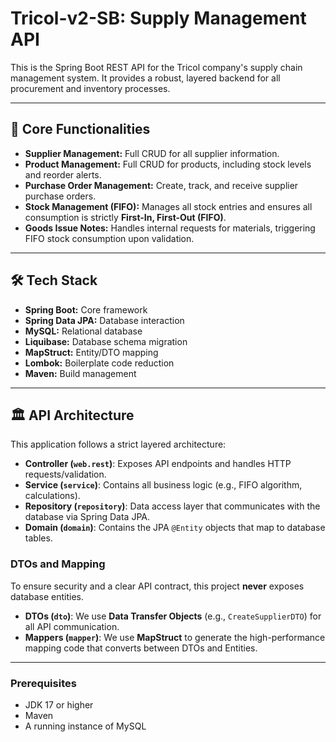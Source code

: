 # Tricol-v2-SB: Supply Management API

This is the Spring Boot REST API for the Tricol company's supply chain management system. It provides a robust, layered backend for all procurement and inventory processes.

---

## 🚀 Core Functionalities

* **Supplier Management:** Full CRUD for all supplier information.
* **Product Management:** Full CRUD for products, including stock levels and reorder alerts.
* **Purchase Order Management:** Create, track, and receive supplier purchase orders.
* **Stock Management (FIFO):** Manages all stock entries and ensures all consumption is strictly **First-In, First-Out (FIFO)**.
* **Goods Issue Notes:** Handles internal requests for materials, triggering FIFO stock consumption upon validation.

---

## 🛠️ Tech Stack

* **Spring Boot:** Core framework
* **Spring Data JPA:** Database interaction
* **MySQL:** Relational database
* **Liquibase:** Database schema migration
* **MapStruct:** Entity/DTO mapping
* **Lombok:** Boilerplate code reduction
* **Maven:** Build management

---

## 🏛️ API Architecture

This application follows a strict layered architecture:

* **Controller (`web.rest`)**: Exposes API endpoints and handles HTTP requests/validation.
* **Service (`service`)**: Contains all business logic (e.g., FIFO algorithm, calculations).
* **Repository (`repository`)**: Data access layer that communicates with the database via Spring Data JPA.
* **Domain (`domain`)**: Contains the JPA `@Entity` objects that map to database tables.

### DTOs and Mapping

To ensure security and a clear API contract, this project **never** exposes database entities.

* **DTOs (`dto`)**: We use **Data Transfer Objects** (e.g., `CreateSupplierDTO`) for all API communication.
* **Mappers (`mapper`)**: We use **MapStruct** to generate the high-performance mapping code that converts between DTOs and Entities.

---

### Prerequisites

* JDK 17 or higher
* Maven
* A running instance of MySQL
